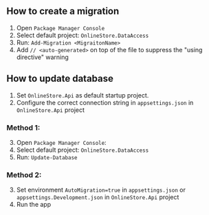 ﻿## How to create a migration
1. Open `Package Manager Console`
2. Select default project: `OnlineStore.DataAccess`
3. Run: `Add-Migration <MigraitonName>`
4. Add `// <auto-generated>` on top of the file to suppress the "using directive" warning

## How to update database
1. Set `OnlineStore.Api` as default startup project.
2. Configure the correct connection string in `appsettings.json` in `OnlineStore.Api` project

### Method 1:
3. Open `Package Manager Console`:
4. Select default project: `OnlineStore.DataAccess`
5. Run: `Update-Database`

### Method 2:
3. Set environment `AutoMigration=true` in `appsettings.json` or `appsettings.Development.json` in `OnlineStore.Api` project
4. Run the app
